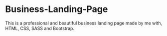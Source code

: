 # Business-Landing-Page
This is a professional and beautiful business landing page made by me with, HTML, CSS, SASS and Bootstrap.
